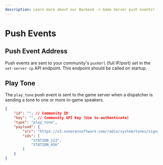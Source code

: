 ```yaml
---
description: Learn more about our Backend -> Game Server push events!
---
```


# Push Events

## Push Event Address

Push events are sent to your community's `pushUrl` (full IP/port) set in the `set-server-ip` API endpoint. This endpoint should be called on startup.

## Play Tone

The `play_tone` push event is sent to the game server when a dispatcher is sending a tone to one or more in-game speakers.

```json
{
    "id": "", // Community ID
    "key": "", // Community API Key (Use to authenticate)
    "type": "play_tone",
    "payload": {
        "src": "https://s3.sonoransoftware.com/radio/system/tones/signal_100.mp3",
        "ids": [
            "STATION_123",
            "STATION_456"
        ]
    }
}
```
